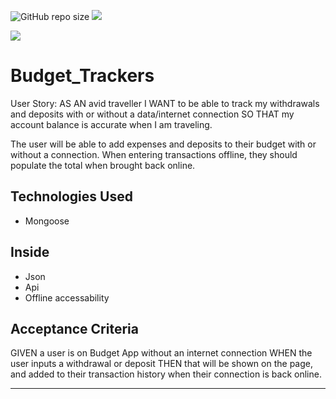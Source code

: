 ![GitHub repo size](https://img.shields.io/github/repo-size/Kathleen-Y/Budget_Trackers?appveyor)
![](https://img.shields.io/websitedown_color=green&down_message=red&label=Budget&up_color=blue&up_message=Tracker&url=https%3A%2F%2Fimg.shields.io%2Fbadge%2Fbuild-tracker-orange)

![](https://github.com/actions/hello-world/workflows/Greet%20Everyone/badge.svg)


# Budget_Trackers
User Story: AS AN avid traveller I WANT to be able to track my withdrawals and deposits with or without a data/internet connection SO THAT my account balance is accurate when I am traveling. 


The user will be able to add expenses and deposits to their budget with or without a connection. When entering transactions offline, they should populate the total when brought back online.


## Technologies Used
- Mongoose


## Inside
- Json
- Api
- Offline accessability


## Acceptance Criteria
GIVEN a user is on Budget App without an internet connection
WHEN the user inputs a withdrawal or deposit
THEN that will be shown on the page, and added to their transaction history when their connection is back online.

- - -
